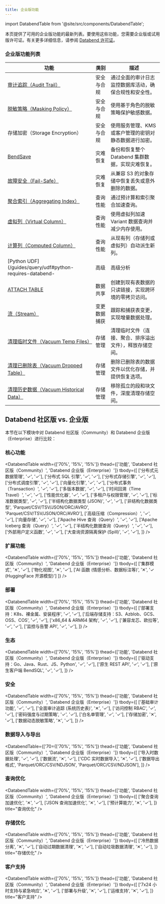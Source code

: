 ```yaml
---
title: 企业版功能
---
```


import DatabendTable from '@site/src/components/DatabendTable';

本页提供了可用的企业版功能的最新列表。要使用这些功能，您需要企业版或试用版许可证。有关更多详细信息，请参阅 [Databend 许可证](20-license.md)。

### 企业版功能列表

| 功能                                                                          | 类别       | 描述                                                                                                                                                                                                                                                                                                                                                                                                                                                              |
| -------------------------------------------------------------------------------- | -------------- | -------------------------------------------------------------------------------------------------------------------------------------------------------------------------------------------------------------------------------------------------------------------------------------------------------------------------------------------------------------------------------------------------------------------------------------------------------- |
| [审计追踪（Audit Trail）](/guides/security/audit-trail)                                     | 安全与合规 | 通过全面的审计日志监控数据库活动，确保合规性和安全性。                                                                                                                                                                                                                                                                                                                                                                                   |
| [脱敏策略（Masking Policy）](/sql/sql-commands/ddl/mask-policy/)                             | 安全与合规 | 使用基于角色的脱敏策略保护敏感数据。                                                                                                                                                                                                                                                                                                                                                                                                                |
| 存储加密（Storage Encryption）                                                               | 安全与合规 | 使用服务管理、KMS 或客户管理的密钥对静态数据进行加密。                                                                                                                                                                                                                                                                                                                                                                                               |
| [BendSave](/guides/data-management/data-recovery#bendsave) | 灾难恢复 | 备份和恢复整个 Databend 集群数据，实现灾难恢复。 |
| [故障安全（Fail-Safe）](/guides/security/fail-safe)                                          | 灾难恢复  | 从兼容 S3 的对象存储中恢复丢失或意外删除的数据。                                                                                                                                                                                                                                                                                                                                                                                            |
| [聚合索引（Aggregating Index）](/sql/sql-commands/ddl/aggregating-index)                     | 查询性能  | 通过预计算和索引聚合加速查询。                                                                                                                                                                                                                                                                                                                                                                                                             |
| [虚拟列（Virtual Column）](/sql/sql-commands/ddl/virtual-column)                           | 查询性能  | 使用虚拟列加速 Variant 数据查询并减少内存使用。                                                                                                                                                                                                                                                                                                                                                                                           |
| [计算列（Computed Column）](/sql/sql-commands/ddl/table/ddl-create-table#computed-columns) | 查询性能  | 从现有列（存储列或虚拟列）自动派生新列。                                                                                                                                                                                                                                                                                                                                                                                                |
| [Python UDF](/guides/query/udf#python-requires-databend- | 高级 | 高级分析 | 使用内置处理器在 SQL 查询中执行 Python 代码。                                                                                                                                                                                                                                                                                                                                                                                                          |
| [ATTACH TABLE](/sql/sql-commands/ddl/table/attach-table)                         | 数据共享       | 创建到现有表数据的只读链接，实现跨环境的零拷贝访问。                                                                                                                                                                                                                                                                                                                                                                                                               |
| [流（Stream）](/sql/sql-commands/ddl/stream)                                           | 变更数据捕获 | 跟踪和捕获表变更，实现增量数据处理。                                                                                                                                                                                                                                                                                                                                                                                                        |
| [清理临时文件（Vacuum Temp Files）](/sql/sql-commands/administration-cmds/vacuum-temp-files)     | 存储管理 | 清理临时文件（连接、聚合、排序溢出文件），释放存储空间。                                                                                                                                                                                                                                                                                                                                                                                          |
| [清理已删除表（Vacuum Dropped Table）](/sql/sql-commands/ddl/table/vacuum-drop-table)            | 存储管理 | 删除已删除表的数据文件以优化存储，并提供恢复选项。                                                                                                                                                                                                                                                                                                                                                                                           |
| [清理历史数据（Vacuum Historical Data）](/sql/sql-commands/ddl/table/vacuum-table)               | 存储管理 | 移除孤立的段和块文件，深度清理存储空间。                                                                                                                                                                                                                                                                                                                                                                                                      |

## Databend 社区版 vs. 企业版

本节在以下模块中对 Databend 社区版（Community）和 Databend 企业版（Enterprise）进行比较：

### 核心功能

<DatabendTable
width={['70%', '15%', '15%']}
thead={['功能', 'Databend 社区版（Community）', 'Databend 企业版（Enterprise）']}
tbody={[
['分布式元数据管理', '✓', '✓'],
['分布式 SQL 引擎', '✓', '✓'],
['分布式存储引擎', '✓', '✓'],
['分布式调度引擎', '✓', '✓'],
['向量化引擎', '✓', '✓'],
['分布式事务（Transaction）', '✓', '✓'],
['多版本数据', '✓', '✓'],
['时间回溯（Time Travel）', '✓', '✓'],
['性能优化器', '✓', '✓'],
['多租户与权限管理', '✓', '✓'],
['标准数据类型', '✓', '✓'],
['半结构化数据类型 (JSON)', '✓', '✓'],
['非结构化数据类型', 'Parquet/CSV/TSV/JSON/ORC/AVRO', 'Parquet/CSV/TSV/JSON/ORC/AVRO'],
['高级压缩（Compression）', '✓', '✓'],
['向量存储', '✓', '✓'],
['Apache Hive 查询（Query）', '✓', '✓'],
['Apache Iceberg 查询（Query）', '✓', '✓'],
['半结构化数据查询（Query）', '✓', '✓'],
['外部用户定义函数', '✓', '✓'],
['大查询资源隔离保护 (Spill)', '✓', '✓'],
]}
/>

### 扩展功能

<DatabendTable
width={['70%', '15%', '15%']}
thead={['功能', 'Databend 社区版（Community）', 'Databend 企业版（Enterprise）']}
tbody={[
['集群模式', '✕', '✓'],
['物化视图', '✕', '✓'],
['AI 函数 (情感分析、数据标注等)', '✕', '✓ (HuggingFace 开源模型)']
]}
/>

### 部署

<DatabendTable
width={['70%', '15%', '15%']}
thead={['功能', 'Databend 社区版（Community）', 'Databend 企业版（Enterprise）']}
tbody={[
['部署支持：K8s、裸金属、安装程序', '✓', '✓'],
['后端存储支持：S3、Azblob、GCS、OSS、COS', '✓', '✓'],
['x86_64 & ARM64 架构', '✓', '✓'],
['兼容龙芯、欧拉等', '✓', '✓'],
['监控与告警 API', '✓', '✓'],
]}
/>

### 生态

<DatabendTable
width={['70%', '15%', '15%']}
thead={['功能', 'Databend 社区版（Community）', 'Databend 企业版（Enterprise）']}
tbody={[
['驱动支持：Go、Java、Rust、JS、Python', '✓', '✓'],
['原生 REST API', '✓', '✓'],
['原生客户端 BendSQL', '✓', '✓'],
]}
/>

### 安全

<DatabendTable
width={['70%', '15%', '15%']}
thead={['功能', 'Databend 社区版（Community）', 'Databend 企业版（Enterprise）']}
tbody={[
['基础审计功能', '✓', '✓'],
['全面审计追踪 (系统历史表)', '✕', '✓'],
['访问控制 RBAC', '✓', '✓'],
['密码强度与过期策略', '✓', '✓'],
['白名单管理', '✓', '✓'],
['存储加密', '✕', '✓'],
['数据动态脱敏策略', '✕', '✓'],
]}
/>

### 数据导入与导出

<DatabendTable={['70={['70%', '15%', '15%']}
thead={['功能', 'Databend 社区版（Community）', 'Databend 企业版（Enterprise）']}
tbody={[
['导入时数据处理', '✓', '✓'],
['数据流', '✕', '✓'],
['CDC 实时数据导入', '✕', '✓'],
['数据导出格式', 'Parquet/ORC/CSV/NDJSON', 'Parquet/ORC/CSV/NDJSON'],
]}
/>

### 查询优化

<DatabendTable
width={['70%', '15%', '15%']}
thead={['功能', 'Databend 社区版（Community）', 'Databend 企业版（Enterprise）']}
tbody={[
['聚合查询加速优化', '✕', '✓'],
['JSON 查询加速优化', '✕', '✓'],
['预计算能力', '✕', '✓'],
]}
title="查询优化"
/>

### 存储优化

<DatabendTable
width={['70%', '15%', '15%']}
thead={['功能', 'Databend 社区版（Community）', 'Databend 企业版（Enterprise）']}
tbody={[
['冷热数据分离', '✕', '✓'],
['自动过期数据清理', '✕', '✓'],
['自动垃圾数据清理', '✕', '✓'],
]}
title="存储优化"
/>

### 客户支持

<DatabendTable
width={['70%', '15%', '15%']}
thead={['功能', 'Databend 社区版（Community）', 'Databend 企业版（Enterprise）']}
tbody={[
['7x24 小时支持与紧急响应', '✕', '✓'],
['部署与升级', '✕', '✓'],
['运维支持', '✕', '✓'],
]}
title="客户支持"
/>